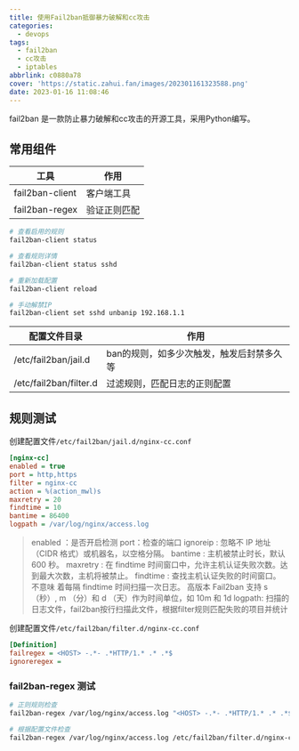 ```yaml
---
title: 使用Fail2ban抵御暴力破解和cc攻击
categories:
  - devops
tags:
  - fail2ban
  - cc攻击
  - iptables
abbrlink: c0880a78
cover: 'https://static.zahui.fan/images/202301161323588.png'
date: 2023-01-16 11:08:46
---
```


fail2ban 是一款防止暴力破解和cc攻击的开源工具，采用Python编写。

## 常用组件

| 工具            | 作用         |
| --------------- | ------------ |
| fail2ban-client | 客户端工具   |
| fail2ban-regex  | 验证正则匹配 |

```bash
# 查看启用的规则
fail2ban-client status

# 查看规则详情
fail2ban-client status sshd

# 重新加载配置
fail2ban-client reload

# 手动解禁IP
fail2ban-client set sshd unbanip 192.168.1.1
```

| 配置文件目录           | 作用                                      |
| ---------------------- | ----------------------------------------- |
| /etc/fail2ban/jail.d   | ban的规则，如多少次触发，触发后封禁多久等 |
| /etc/fail2ban/filter.d | 过滤规则，匹配日志的正则配置              |

## 规则测试

创建配置文件`/etc/fail2ban/jail.d/nginx-cc.conf`

```ini
[nginx-cc]
enabled = true
port = http,https
filter = nginx-cc
action = %(action_mwl)s
maxretry = 20
findtime = 10
bantime = 86400
logpath = /var/log/nginx/access.log
```

> enabled ：是否开启检测
> port：检查的端口
> ignoreip : 忽略不 IP 地址（CIDR 格式）或机器名，以空格分隔。
> bantime : 主机被禁止时长，默认 600 秒。
> maxretry : 在 findtime 时间窗口中，允许主机认证失败次数。达到最大次数，主机将被禁止。
> findtime : 查找主机认证失败的时间窗口。 不意味 着每隔 findtime 时间扫描一次日志。
> 高版本 Fail2ban 支持 s （秒）, m （分）和 d （天）作为时间单位，如 10m 和 1d
> logpath: 扫描的日志文件，fail2ban按行扫描此文件，根据filter规则匹配失败的项目并统计

创建配置文件`/etc/fail2ban/filter.d/nginx-cc.conf`

```ini
[Definition]
failregex = <HOST> -.*- .*HTTP/1.* .* .*$
ignoreregex =
```

### fail2ban-regex 测试

```bash
# 正则规则检查
fail2ban-regex /var/log/nginx/access.log "<HOST> -.*- .*HTTP/1.* .* .*$"

# 根据配置文件检查
fail2ban-regex /var/log/nginx/access.log /etc/fail2ban/filter.d/nginx-cc.conf
```
